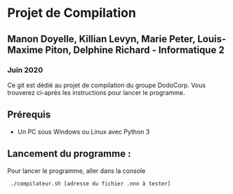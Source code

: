 # Projet de Compilation

## Manon Doyelle, Killian Levyn, Marie Peter, Louis-Maxime Piton, Delphine Richard - Informatique 2

### Juin 2020

Ce git est dédié au projet de compilation du groupe DodoCorp. Vous trouverez ci-après les instructions pour lancer le programme.

## Prérequis 

* Un PC sous Windows ou Linux avec Python 3

## Lancement du programme :

Pour lancer le programme, aller dans la console 

``` ./compilateur.sh [adresse du fichier .nno à tester] ​```

